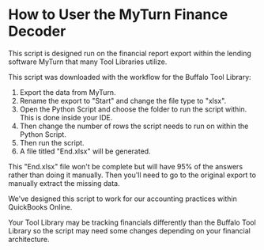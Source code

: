 # How to User the MyTurn Finance Decoder

This script is designed run on the financial report export within the lending software MyTurn that many Tool Libraries utilize.

This script was downloaded with the workflow for the Buffalo Tool Library:
1. Export the data from MyTurn.
2. Rename the export to "Start" and change the file type to "xlsx".
3. Open the Python Script and choose the folder to run the script within. This is done inside your IDE.
4. Then change the number of rows the script needs to run on within the Python Script.
5. Then run the script.
6. A file titled "End.xlsx" will be generated.

This "End.xlsx" file won't be complete but will have 95% of the answers rather than doing it manually. Then you'll need to go to the original export to manually extract the missing data.

We've designed this script to work for our accounting practices within QuickBooks Online.

Your Tool Library may be tracking financials differently than the Buffalo Tool Library so the script may need some changes depending on your financial architecture.
